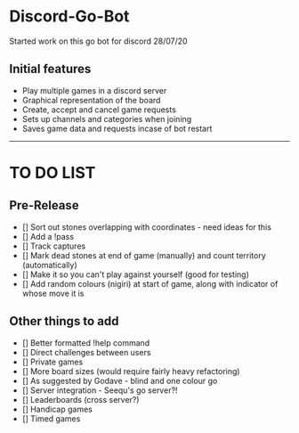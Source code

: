 # Discord-Go-Bot

Started work on this go bot for discord 28/07/20

## Initial features 
* Play multiple games in a discord server
* Graphical representation of the board
* Create, accept and cancel game requests
* Sets up channels and categories when joining
* Saves game data and requests incase of bot restart
---
# TO DO LIST
## Pre-Release
- [] Sort out stones overlapping with coordinates - need ideas for this
- [] Add a !pass
- [] Track captures
- [] Mark dead stones at end of game (manually) and count territory (automatically)
- [] Make it so you can't play against yourself (good for testing)
- [] Add random colours (nigiri) at start of game, along with indicator of whose move it is
## Other things to add
- [] Better formatted !help command
- [] Direct challenges between users
- [] Private games
- [] More board sizes (would require fairly heavy refactoring)
- [] As suggested by Godave - blind and one colour go
- [] Server integration - Seequ's go server?!
- [] Leaderboards (cross server?)
- [] Handicap games
- [] Timed games
